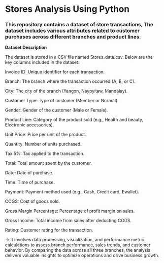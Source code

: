 <h1> Stores Analysis Using Python </h1>

<h3> This repository contains a dataset of store transactions, The dataset includes various attributes related to customer purchases across different branches and product lines.

</h3>

**Dataset Description**

The dataset is stored in a CSV file named Stores_data.csv. Below are the key columns included in the dataset:

Invoice ID: Unique identifier for each transaction.

Branch: The branch where the transaction occurred (A, B, or C).

City: The city of the branch (Yangon, Naypyitaw, Mandalay).

Customer Type: Type of customer (Member or Normal).

Gender: Gender of the customer (Male or Female).

Product Line: Category of the product sold (e.g., Health and beauty, Electronic accessories).

Unit Price: Price per unit of the product.

Quantity: Number of units purchased.

Tax 5%: Tax applied to the transaction.

Total: Total amount spent by the customer.

Date: Date of purchase.

Time: Time of purchase.

Payment: Payment method used (e.g., Cash, Credit card, Ewallet).

COGS: Cost of goods sold.

Gross Margin Percentage: Percentage of profit margin on sales.

Gross Income: Total income from sales after deducting COGS.

Rating: Customer rating for the transaction.

-> It involves data processing, visualization, and performance metric calculations to assess branch performance, sales trends, and customer behavior. By comparing the data across all three branches, the analysis delivers valuable insights to optimize operations and drive business growth.


